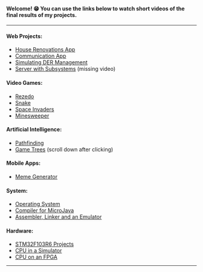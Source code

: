 <h4>Welcome! 😁  You can use the links below to watch short videos of the final results of my projects.</h4>
<hr>


<h4>Web Projects:</h4>
<ul>
  <li><a href="https://github.com/aleva147/House-Renovations/blob/main/README.md">House Renovations App</a></li>
  <li><a href="https://github.com/aleva147/Communication-App/blob/main/README.md">Communication App</a></li>
  <li><a href="https://github.com/aleva147/Simulating-DER-Management/blob/main/README.md">Simulating DER Management</a></li>
  <li><a href="https://github.com/aleva147/Server-with-Subsystems">Server with Subsystems</a> (missing video)</li>
</ul>

<h4>Video Games:</h4>
<ul>
  <li><a href="https://github.com/aleva147/Unity-Rezedo/blob/main/README.md">Rezedo</a></li>
  <li><a href="https://github.com/aleva147/Unity-Snake/blob/main/README.md">Snake</a></li>
  <li><a href="https://github.com/aleva147/Unity-Space-Invaders/blob/main/README.md">Space Invaders</a></li>
  <li><a href="https://github.com/aleva147/Unity-Minesweeper/blob/main/README.md">Minesweeper</a></li>
</ul>

<h4>Artificial Intelligence:</h4>
<ul>
  <li><a href="https://github.com/aleva147/Artificial-Intelligence/blob/01-Pathfinding/README.md">Pathfinding</a></li>
  <li><a href="https://github.com/aleva147/Artificial-Intelligence/blob/01-Pathfinding/README.md">Game Trees</a> (scroll down after clicking)</li>
</ul>

<h4>Mobile Apps:</h4>
<ul>
  <li><a href="https://github.com/aleva147/Meme-Generator/blob/main/README.md">Meme Generator</a></li>
</ul>

<h4>System:</h4>
<ul>
  <li><a href="https://github.com/aleva147/Operating-System/blob/main/README.md">Operating System</a></li>
  <li><a href="https://github.com/aleva147/Compiler-for-MicroJava-Showcase/blob/main/README.md">Compiler for MicroJava</a></li>
  <li><a href="https://github.com/aleva147/Assembler-Linker-and-Emulator/blob/main/README.md">Assembler, Linker and an Emulator</a></li>
</ul>

<h4>Hardware:</h4>
<ul>
  <li><a href="https://github.com/aleva147/STM32F103R6-Projects/blob/main/README.md">STM32F103R6 Projects</a></li>
  <li><a href="https://github.com/aleva147/CPU-in-a-Simulator/blob/main/README.md">CPU in a Simulator</a></li>
  <li><a href="https://github.com/aleva147/CPU-on-an-FPGA/blob/main/README.md">CPU on an FPGA</a></li>
</ul>


<hr>
